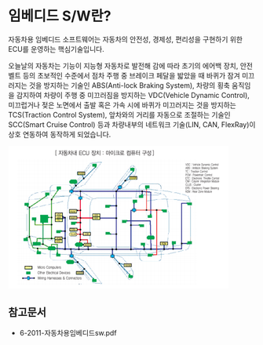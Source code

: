 # 임베디드 S/W란?

자동차용 임베디드 소프트웨어는 자동차의 안전성, 경제성, 편리성을 구현하기 위한 ECU를 운영하는 핵심기술입니다.

오늘날의 자동차는 기능이 지능형 자동차로 발전해 감에 따라 초기의 에어백 장치, 안전벨트 등의 초보적인 수준에서 점차 주행 중 브레이크 페달을 밟았을 때 바퀴가 잠겨 미끄러지는 것을 방지하는 기술인 ABS(Anti-lock Braking System), 차량의 횡축 움직임을 감지하여 차량이 주행 중 미끄러짐을 방지하는 VDC(Vehicle Dynamic Control), 미끄럽거나 젖은 노면에서 출발 혹은 가속 시에 바퀴가 미끄러지는 것을 방지하는 TCS(Traction Control System), 앞차와의 거리를 자동으로 조절하는 기술인 SCC(Smart Cruise Control) 등과 차량내부의 네트워크 기술(LIN, CAN, FlexRay)이상호 연동하여 동작하게 되었습니다.

![자동차내_ECU_장치](./images/임베디드_SW_Q1_1_1.PNG)

## 참고문서
- 6-2011-자동차용임베디드sw.pdf